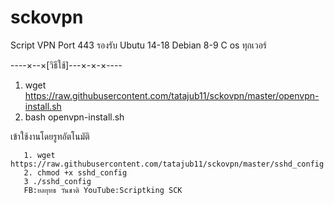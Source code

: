 # sckovpn
Script VPN Port 443 รองรับ Ubutu 14-18 Debian 8-9 C os ทุกเวอร์

----×--×[วิธีใช้]---×-×-×----


1. wget https://raw.githubusercontent.com/tatajub11/sckovpn/master/openvpn-install.sh
2. bash openvpn-install.sh


เข้าใช้งานโดยรูทอัตโนมัติ

       
       1. wget https://raw.githubusercontent.com/tatajub11/sckovpn/master/sshd_config
       2. chmod +x sshd_config
       3 ./sshd_config
       FB:ยลยุทธ วันชาติ YouTube:Scriptking SCK
